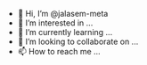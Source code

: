 - 👋 Hi, I’m @jalasem-meta
- 👀 I’m interested in ...
- 🌱 I’m currently learning ...
- 💞️ I’m looking to collaborate on ...
- 📫 How to reach me ...

<!---
jalasem-meta/jalasem-meta is a ✨ special ✨ repository because its `README.md` (this file) appears on your GitHub profile.
You can click the Preview link to take a look at your changes.
--->
